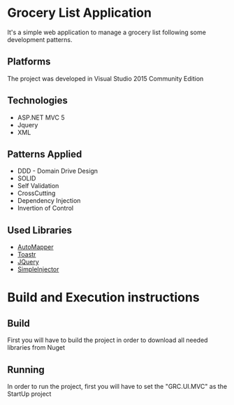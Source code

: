 # Grocery List Application
It's a simple web application to manage a grocery list following some development patterns.

## Platforms
The project was developed in Visual Studio 2015 Community Edition

## Technologies
- ASP.NET MVC 5
- Jquery
- XML

## Patterns Applied 

- DDD - Domain Drive Design
- SOLID
- Self Validation
- CrossCutting
- Dependency Injection
- Invertion of Control

## Used Libraries
- [AutoMapper](https://github.com/AutoMapper/AutoMapper)
- [Toastr](https://github.com/CodeSeven/toastr)
- [JQuery](https://github.com/jquery/jquery)
- [SimpleInjector](https://github.com/simpleinjector)

# Build and Execution instructions

## Build
First you will have to build the project in order to download all needed libraries from Nuget

## Running

In order to run the project, first you will have to set the "GRC.UI.MVC" as the StartUp project

